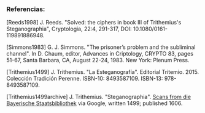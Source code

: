### Referencias: 


[Reeds1998] J. Reeds. "Solved: the ciphers in book III of Trithemius's Steganographia", Cryptologia, 22:4, 291-317, DOI: 10.1080/0161-119891886948.

[Simmons1983] G. J. Simmons. "The prisoner’s problem and the subliminal channel". In D. Chaum, editor, Advances in Criptology, CRYPTO 83, pages 51-67, Santa Barbara, CA, August 22-24, 1983. New York: Plenum Press.

[Trithemius1499] J. Trithemius. "La Esteganografía". Editorial Tritemio. 2015. Colección Tradición Perenne. ISBN-10: 8493587109. ISBN-13: 978-8493587109.

[Trithemius1499archive] J. Trithemius. "Steganographia". [Scans from die Bayerische Staatsbibliothek](http://archive.org/details/SteganographiaBSB1608) via Google, written 1499; published 1606.




